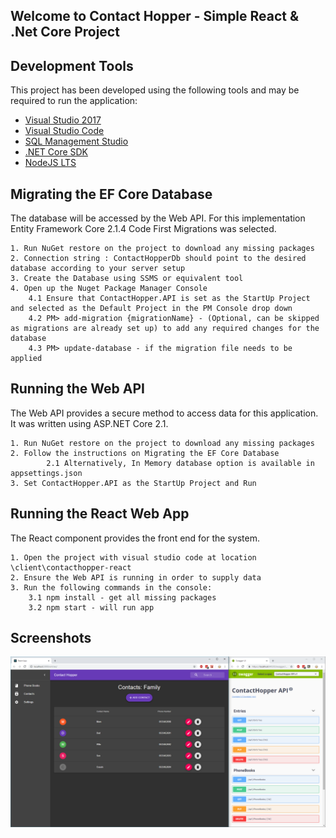 ## Welcome to Contact Hopper - Simple React & .Net Core Project


## Development Tools

This project has been developed using the following tools and may be required to run the application:

 * [Visual Studio 2017](https://visualstudio.microsoft.com/downloads/)
 * [Visual Studio Code](https://visualstudio.microsoft.com/downloads/)
 * [SQL Management Studio](https://docs.microsoft.com/en-us/sql/ssms/download-sql-server-management-studio-ssms?view=sql-server-2017)
 * [.NET Core SDK](https://www.microsoft.com/net/download)
 * [NodeJS LTS](https://nodejs.org/en/)


## Migrating the EF Core Database

The database will be accessed by the Web API. For this implementation Entity Framework Core 2.1.4 Code First Migrations was selected.

    1. Run NuGet restore on the project to download any missing packages
    2. Connection string : ContactHopperDb should point to the desired database according to your server setup
    3. Create the Database using SSMS or equivalent tool
    4. Open up the Nuget Package Manager Console
    	4.1 Ensure that ContactHopper.API is set as the StartUp Project and selected as the Default Project in the PM Console drop down
    	4.2 PM> add-migration {migrationName} - (Optional, can be skipped as migrations are already set up) to add any required changes for the database
    	4.3 PM> update-database - if the migration file needs to be applied


## Running the Web API

The Web API provides a secure method to access data for this application. It was written using ASP.NET Core 2.1.

    1. Run NuGet restore on the project to download any missing packages
    2. Follow the instructions on Migrating the EF Core Database
            2.1 Alternatively, In Memory database option is available in appsettings.json
    3. Set ContactHopper.API as the StartUp Project and Run


## Running the React Web App

The React component provides the front end for the system.

    1. Open the project with visual studio code at location \client\contacthopper-react
    2. Ensure the Web API is running in order to supply data
    3. Run the following commands in the console:
    	3.1 npm install - get all missing packages
    	3.2 npm start - will run app
        
## Screenshots
![ScreenShot](https://raw.githubusercontent.com/Ceasius/ContactHopper/master/content/readme.PNG)
